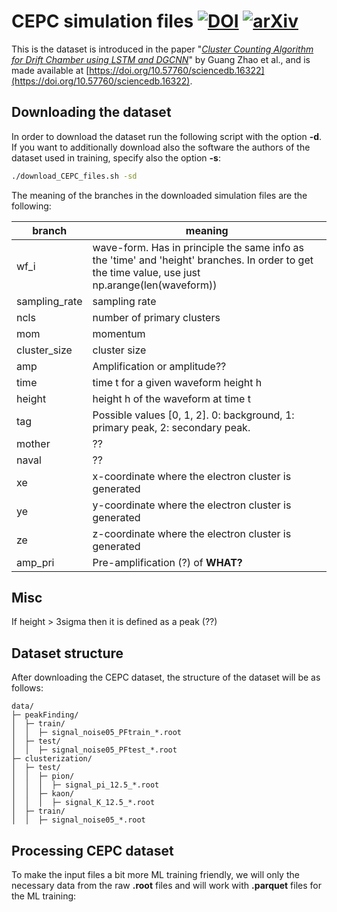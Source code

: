 # CEPC simulation files [![DOI](https://zenodo.org/badge/DOI/10.57760/sciencedb.16322.svg)](https://doi.org/10.57760/sciencedb.16322) [![arXiv](https://img.shields.io/badge/arXiv-2402.16493-b31b1b.svg)](https://doi.org/10.48550/arXiv.2402.16493)

This is the dataset is introduced in the paper
"[*Cluster Counting Algorithm for Drift Chamber using LSTM and DGCNN*](https://doi.org/10.48550/arXiv.2402.16493)"
by Guang Zhao et al., and is made available at
[https://doi.org/10.57760/sciencedb.16322](https://doi.org/10.57760/sciencedb.16322).

## Downloading the dataset

In order to download the dataset run the following script with the option **-d**. If you want to additionally download
also the software the authors of the dataset used in training, specify also the option **-s**:

```bash
./download_CEPC_files.sh -sd
```

The meaning of the branches in the downloaded simulation files are the following:

| branch        | meaning                                                                                                                                          |
|---------------|--------------------------------------------------------------------------------------------------------------------------------------------------|
| wf_i          | wave-form. Has in principle the same info as the 'time' and 'height' branches. In order to get the time value, use just np.arange(len(waveform)) |
| sampling_rate | sampling rate                                                                                                                                    |
| ncls          | number of primary clusters                                                                                                                       |
| mom           | momentum                                                                                                                                         |
| cluster_size  | cluster size                                                                                                                                     |
| amp           | Amplification or amplitude??                                                                                                                     |
| time          | time t for a given waveform height h                                                                                                             |
| height        | height h of the waveform at time t                                                                                                               |
| tag           | Possible values [0, 1, 2]. 0: background, 1: primary peak, 2: secondary peak.                                                                    |
| mother        | ??                                                                                                                                               | 
| naval         | ??                                                                                                                                               |
| xe            | x-coordinate where the electron cluster is generated                                                                                             |
| ye            | y-coordinate where the electron cluster is generated                                                                                             |
| ze            | z-coordinate where the electron cluster is generated                                                                                             |
| amp_pri       | Pre-amplification (?) of **WHAT?**                                                                                                               |

## Misc

If height > 3sigma then it is defined as a peak (??)

## Dataset structure

After downloading the CEPC dataset, the structure of the dataset will be as follows:

```text
data/
├─ peakFinding/
│  ├─ train/
│  │  ├─ signal_noise05_PFtrain_*.root
│  ├─ test/
│  │  ├─ signal_noise05_PFtest_*.root
├─ clusterization/
│  ├─ test/
│  │  ├─ pion/
│  │  │  ├─ signal_pi_12.5_*.root
│  │  ├─ kaon/
│  │  │  ├─ signal_K_12.5_*.root
│  ├─ train/
│  │  ├─ signal_noise05_*.root
```

## Processing CEPC dataset

To make the input files a bit more ML training friendly, we will only the necessary data from the raw **.root** files
and will work with **.parquet** files for the ML training:
